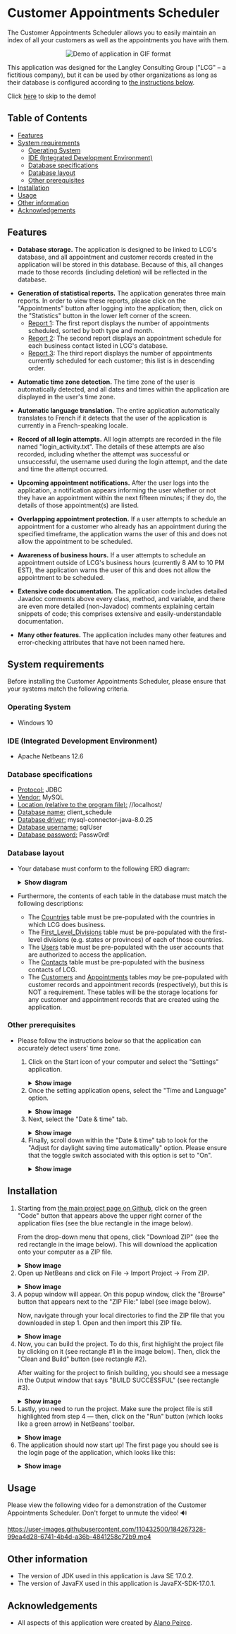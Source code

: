 # Customer Appointments Scheduler

The Customer Appointments Scheduler allows you to easily maintain an index of all your customers as well as the appointments you have with them.

<p align="center">
    <img src="https://user-images.githubusercontent.com/110432500/184468131-365957c5-593c-4765-8360-e8dce4715a17.gif" alt="Demo of application in GIF format" />
</p>

This application was designed for the Langley Consulting Group ("LCG" – a fictitious company), but it can be used by other organizations as long as their database is configured according to [the instructions below](#database-specifications).

Click [here](#usage) to skip to the demo!

## Table of Contents
* [Features](#features)
* [System requirements](#system-requirements)
	* [Operating System](#operating-system)
	* [IDE (Integrated Development Environment)](#ide-integrated-development-environment)
	* [Database specifications](#database-specifications)
	* [Database layout](#database-layout)
	* [Other prerequisites](#other-prerequisites)
* [Installation](#installation)
* [Usage](#usage)
* [Other information](#other-information)
* [Acknowledgements](#acknowledgements)

## Features

* **Database storage.** The application is designed to be linked to LCG's database, and all appointment and customer records created in the application will be stored in this database. Because of this, all changes made to those records (including deletion) will be reflected in the database.
    
- **Generation of statistical reports.** The application generates three main reports. In order to view these reports,  please click on the "Appointments" button after logging into the application; then, click on the "Statistics" button in the lower left corner of the screen.
	- <ins>Report 1</ins>: The first report displays the number of appointments scheduled, sorted by both type and month.
	- <ins>Report 2</ins>: The second report displays an appointment schedule for each business contact listed in LCG's database.
	- <ins>Report 3</ins>: The third report displays the number of appointments currently scheduled for each customer; this list is in descending order.

* **Automatic time zone detection.** The time zone of the user is automatically detected, and all dates and times within the application are displayed in the user's time zone.
	
* **Automatic language translation.** The entire application automatically translates to French if it detects that the user of the application is currently in a French-speaking locale.
	
* **Record of all login attempts.** All login attempts are recorded in the file named "login_activity.txt". The details of these attempts are also recorded, including whether the attempt was successful or unsuccessful, the username used during the login attempt, and the date and time the attempt occurred.

* **Upcoming appointment notifications.** After the user logs into the application, a notification appears informing the user whether or not they have an appointment within the next fifteen minutes; if they do, the details of those appointment(s) are listed.
	
* **Overlapping appointment protection.** If a user attempts to schedule an appointment for a customer who already has an appointment during the specified timeframe, the application warns the user of this and does not allow the appointment to be scheduled.
	
* **Awareness of business hours.** If a user attempts to schedule an appointment outside of LCG's business hours (currently 8 AM to 10 PM EST), the application warns the user of this and does not allow the appointment to be scheduled.
	
* **Extensive code documentation.** The application code includes detailed Javadoc comments above every class, method, and variable, and there are even more detailed (non-Javadoc) comments explaining certain snippets of code; this comprises extensive and easily-understandable documentation.
	
* **Many other features.** The application includes many other features and error-checking attributes that have not been named here.

## System requirements

Before installing the Customer Appointments Scheduler, please ensure that your systems match the following criteria.

### Operating System
* Windows 10

### IDE (Integrated Development Environment)
* Apache Netbeans 12.6

### Database specifications
* <ins>Protocol:</ins> JDBC
* <ins>Vendor:</ins> MySQL
* <ins>Location (relative to the program file):</ins> //localhost/
* <ins>Database name:</ins> client_schedule
* <ins>Database driver:</ins> mysql-connector-java-8.0.25
* <ins>Database username:</ins> sqlUser
* <ins>Database password:</ins> Passw0rd!

### Database layout
<ul>
    <li>
	Your database must conform to the following ERD diagram:<p></p>
	<details>
	    <summary><b>Show diagram</b></summary>
	    <br>
	    &nbsp;   &nbsp;<img src="https://i.imgur.com/7xLMo3V.png" alt="ERD diagram of required database layout"><p></p>
	</details>
    </li>
</ul>
	
* Furthermore, the contents of each table in the database must match the following descriptions:<p></p>
	* The <ins>Countries</ins> table must be pre-populated with the countries in which LCG does business.
	* The <ins>First_Level_Divisions</ins> table must be pre-populated with the first-level divisions (e.g. states or provinces) of each of those countries.
	* The <ins>Users</ins> table must be pre-populated with the user accounts that are authorized to access the application.
	* The <ins>Contacts</ins> table must be pre-populated with the business contacts of LCG.
	* The <ins>Customers</ins> and <ins>Appointments</ins> tables *may* be pre-populated with customer records and appointment records (respectively), but this is 		 NOT a requirement. These tables will be the storage locations for any customer and appointment records that are created using the application.

### Other prerequisites
* Please follow the instructions below so that the application can accurately detect users' time zone.<p></p>

	<div>
	    <ol>
		<li>
		    Click on the Start icon of your computer and select the "Settings" application.<p></p>
		    <details>
			<summary><b>Show image</b></summary>
			<br>
			&nbsp;   &nbsp;   &nbsp;<img src="https://i.imgur.com/ocOKayp.png" alt="Settings icon in the Start Menu" width=35%><p></p>
		    </details>
		</li>
		<li>
		    Once the setting application opens, select the "Time and Language" option.<p></p>
		    <details>
			<summary><b>Show image</b></summary>
			<br>
			&nbsp;   &nbsp;   &nbsp;<img src="https://i.imgur.com/9VChGDF.png" alt="Time and Language option in the Settings app" width=75%><p></p>
		    </details>
		</li>
		<li>
		    Next, select the "Date & time" tab.<p></p>
		    <details>
			<summary><b>Show image</b></summary>
			<br>
			&nbsp;   &nbsp;   &nbsp;<img src="https://i.imgur.com/duZ90LL.png" alt="Date & time tab in the Settings app" width=33%><p></p>
		    </details>
		</li>
		<li>
		    Finally, scroll down within the "Date & time" tab to look for the "Adjust for daylight saving time automatically" option. Please ensure 				that the toggle switch associated with this option is set to "On".<p></p>
		    <details>
			<summary><b>Show image</b></summary>
			<br>
			&nbsp;   &nbsp;   &nbsp;<img src="https://i.imgur.com/sMG0Hcn.png" alt="DST toggle option in the Settings app" width=75%><p>&nbsp;</p>
		    </details>
		</li>
	    </ol>
	</div>

		
## Installation

<ol>
    <li>
        Starting from <a href="https://github.com/AlanoPeirce/Customer_Appointments_Scheduler">the main project page on Github</a>, click on the green "Code" button 	     that appears above the upper right corner of the application files (see the blue rectangle in the image below).<p></p>
        From the drop-down menu that opens, click "Download ZIP" (see the red rectangle in the image below). This will download the application onto your computer as a 	ZIP file.<p></p>
	<details>
	    <summary><b>Show image</b></summary>
	    <br>
	    &nbsp;   &nbsp;   &nbsp;<img src="https://i.imgur.com/KQmp87l.png" alt="How to download application files from Github" width=90%><p>&nbsp;</p>
	</details>
    </li>
    <li>
        Open up NetBeans and click on File -> Import Project -> From ZIP.<p></p>
	<details>
	    <summary><b>Show image</b></summary>
	    <br>
	    &nbsp;   &nbsp;   &nbsp;<img src="https://i.imgur.com/lSEA6V1.png" alt="How to import project into NetBeans"><p>&nbsp;</p>
	</details>
    </li>
    <li>
        A popup window will appear. On this popup window, click the "Browse" button that appears next to the "ZIP File:" label (see image below).<p></p>
	Now, navigate through your local directories to find the ZIP file that you downloaded in step 1. Open and then import this ZIP file.<p></p>
	<details>
	    <summary><b>Show image</b></summary>
	    <br>
	    &nbsp;   &nbsp;   &nbsp;<img src="https://i.imgur.com/6rEBl5e.png" alt="NetBeans import project popup window"><p>&nbsp;</p>
	</details>
    </li>
    <li>
        Now, you can build the project. To do this, first highlight the project file by clicking on it (see rectangle #1 in the image below). Then, click the "Clean 	     and Build" button (see rectangle #2).<p></p>
	After waiting for the project to finish building, you should see a message in the Output window that says "BUILD SUCCESSFUL" (see rectangle #3).<p></p>
	<details>
	    <summary><b>Show image</b></summary>
	    <br>
	    &nbsp;   &nbsp;   &nbsp;<img src="https://i.imgur.com/c0PH2H0.png" alt="How to build NetBeans project" width=90%><p>&nbsp;</p>
	</details>
    </li>
    <li>
        Lastly, you need to run the project. Make sure the project file is still highlighted from step 4 — then, click on the "Run" button (which looks like a green 	     arrow) in NetBeans' toolbar.<p></p>
	<details>
	    <summary><b>Show image</b></summary>
	    <br>
	    &nbsp;   &nbsp;   &nbsp;<img src="https://i.imgur.com/GWZ8jKd.png" alt="NetBeans Run button"><p>&nbsp;</p>
	</details>
    </li>
    <li>
        The application should now start up! The first page you should see is the login page of the application, which looks like this:<p></p>
	<details>
	    <summary><b>Show image</b></summary>
	    <br>
	    &nbsp;   &nbsp;   &nbsp;<img src="https://i.imgur.com/mmHjG3x.png" alt="Login page of application"><p>&nbsp;</p>
	</details>
    </li>
</ol>


## Usage

Please view the following video for a demonstration of the Customer Appointments Scheduler. Don't forget to unmute the video! 🔊

https://user-images.githubusercontent.com/110432500/184267328-99ea4d28-6741-4b4d-a36b-4841258c72b9.mp4

## Other information
* The version of JDK used in this application is Java SE 17.0.2.
* The version of JavaFX used in this application is JavaFX-SDK-17.0.1.

## Acknowledgements
* All aspects of this application were created by <a href="https://github.com/AlanoPeirce">Alano Peirce</a>.

